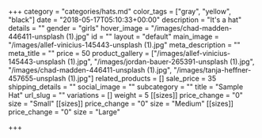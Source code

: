 +++
category = "categories/hats.md"
color_tags = ["gray", "yellow", "black"]
date = "2018-05-17T05:10:33+00:00"
description = "It's a hat"
details = ""
gender = "girls"
hover_image = "/images/chad-madden-446411-unsplash (1).jpg"
id = ""
layout = "default"
main_image = "/images/allef-vinicius-145443-unsplash (1).jpg"
meta_description = ""
meta_title = ""
price = 50
product_gallery = ["/images/allef-vinicius-145443-unsplash (1).jpg", "/images/jordan-bauer-265391-unsplash (1).jpg", "/images/chad-madden-446411-unsplash (1).jpg", "/images/tanja-heffner-457655-unsplash (1).jpg"]
related_products = []
sale_price = 35
shipping_details = ""
social_image = ""
subcategory = ""
title = "Sample Hat"
url_slug = ""
variations = []
weight = 5
[[sizes]]
price_change = "0"
size = "Small"
[[sizes]]
price_change = "0"
size = "Medium"
[[sizes]]
price_change = "0"
size = "Large"

+++

